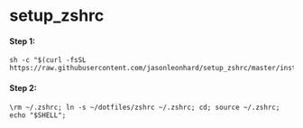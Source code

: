 # setup_zshrc

#### Step 1:

    sh -c "$(curl -fsSL https://raw.githubusercontent.com/jasonleonhard/setup_zshrc/master/install.sh)"

#### Step 2:

    \rm ~/.zshrc; ln -s ~/dotfiles/zshrc ~/.zshrc; cd; source ~/.zshrc; echo "$SHELL";
